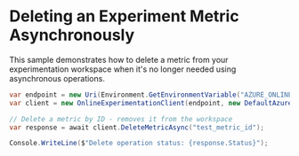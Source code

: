# Deleting an Experiment Metric Asynchronously

This sample demonstrates how to delete a metric from your experimentation workspace when it's no longer needed using asynchronous operations.

```C# Snippet:OnlineExperimentation_DeleteMetricAsync
var endpoint = new Uri(Environment.GetEnvironmentVariable("AZURE_ONLINEEXPERIMENTATION_ENDPOINT"));
var client = new OnlineExperimentationClient(endpoint, new DefaultAzureCredential());

// Delete a metric by ID - removes it from the workspace
var response = await client.DeleteMetricAsync("test_metric_id");

Console.WriteLine($"Delete operation status: {response.Status}");
```
